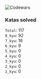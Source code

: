 ![Codewars](https://www.codewars.com/users/PheRum/badges/large)

### Katas solved

`Total`: 117 \
`8_kyu`: 92 \
`7_kyu`: 16 \
`6_kyu`: 9 \
`5_kyu`: 0 \
`4_kyu`: 0 \
`3_kyu`: 0 \
`2_kyu`: 0 \
`1_kyu`: 0
